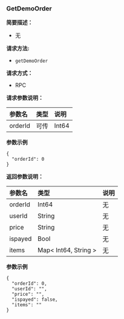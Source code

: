 
### GetDemoOrder   
   
**简要描述：**

- 无

**请求方法:**
- ` getDemoOrder `

**请求方式：**
- RPC


**请求参数说明：**

|参数名|类型|说明|
|:---|:---|:---|
|orderId|可传|Int64|0|无|



**参数示例**

```
{
  "orderId": 0
}
```
    


**返回参数说明：**

|参数名|类型|说明|
|:---|:---|:---|
|orderId|Int64|无|
|userId|String|无|
|price|String|无|
|ispayed|Bool|无|
|items|Map< Int64, String >|无|



**参数示例**

```
{
  "orderId": 0,
  "userId": "",
  "price": "",
  "ispayed": false,
  "items": ""
}
```
    

    